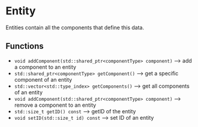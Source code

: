 # Entity

Entities contain all the components that define this data.

## Functions

- ``void addComponent(std::shared_ptr<componentType> component)`` --> add a
  component to an entity
- ``std::shared_ptr<componentType> getComponent()`` --> get a
  specific component of an entity
- ``std::vector<std::type_index> getComponents()`` --> get all components of an
  entity
- ``void addComponent(std::shared_ptr<componentType> component)`` --> remove a
  component to an entity
- ``std::size_t getID() const`` --> getID of the entity
- ``void setID(std::size_t id) const`` --> set ID of an entity